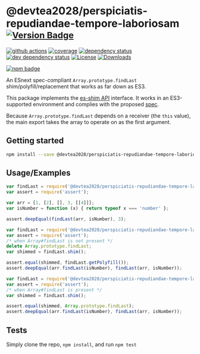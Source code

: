 # @devtea2028/perspiciatis-repudiandae-tempore-laboriosam <sup>[![Version Badge][npm-version-svg]][package-url]</sup>

[![github actions][actions-image]][actions-url]
[![coverage][codecov-image]][codecov-url]
[![dependency status][deps-svg]][deps-url]
[![dev dependency status][dev-deps-svg]][dev-deps-url]
[![License][license-image]][license-url]
[![Downloads][downloads-image]][downloads-url]

[![npm badge][npm-badge-png]][package-url]

An ESnext spec-compliant `Array.prototype.findLast` shim/polyfill/replacement that works as far down as ES3.

This package implements the [es-shim API](https://github.com/es-shims/api) interface. It works in an ES3-supported environment and complies with the proposed [spec](https://tc39.es/proposal-array-find-from-last).

Because `Array.prototype.findLast` depends on a receiver (the `this` value), the main export takes the array to operate on as the first argument.

## Getting started

```sh
npm install --save @devtea2028/perspiciatis-repudiandae-tempore-laboriosam
```

## Usage/Examples

```js
var findLast = require('@devtea2028/perspiciatis-repudiandae-tempore-laboriosam');
var assert = require('assert');

var arr = [1, [2], [], 3, [[4]]];
var isNumber = function (x) { return typeof x === 'number' };

assert.deepEqual(findLast(arr, isNumber), 3);
```

```js
var findLast = require('@devtea2028/perspiciatis-repudiandae-tempore-laboriosam');
var assert = require('assert');
/* when Array#findLast is not present */
delete Array.prototype.findLast;
var shimmed = findLast.shim();

assert.equal(shimmed, findLast.getPolyfill());
assert.deepEqual(arr.findLast(isNumber), findLast(arr, isNumber));
```

```js
var findLast = require('@devtea2028/perspiciatis-repudiandae-tempore-laboriosam');
var assert = require('assert');
/* when Array#findLast is present */
var shimmed = findLast.shim();

assert.equal(shimmed, Array.prototype.findLast);
assert.deepEqual(arr.findLast(isNumber), findLast(arr, isNumber));
```

## Tests
Simply clone the repo, `npm install`, and run `npm test`

[package-url]: https://npmjs.org/package/@devtea2028/perspiciatis-repudiandae-tempore-laboriosam
[npm-version-svg]: https://versionbadg.es/devtea2028/perspiciatis-repudiandae-tempore-laboriosam.svg
[deps-svg]: https://david-dm.org/devtea2028/perspiciatis-repudiandae-tempore-laboriosam.svg
[deps-url]: https://david-dm.org/devtea2028/perspiciatis-repudiandae-tempore-laboriosam
[dev-deps-svg]: https://david-dm.org/devtea2028/perspiciatis-repudiandae-tempore-laboriosam/dev-status.svg
[dev-deps-url]: https://david-dm.org/devtea2028/perspiciatis-repudiandae-tempore-laboriosam#info=devDependencies
[npm-badge-png]: https://nodei.co/npm/@devtea2028/perspiciatis-repudiandae-tempore-laboriosam.png?downloads=true&stars=true
[license-image]: https://img.shields.io/npm/l/@devtea2028/perspiciatis-repudiandae-tempore-laboriosam.svg
[license-url]: LICENSE
[downloads-image]: https://img.shields.io/npm/dm/@devtea2028/perspiciatis-repudiandae-tempore-laboriosam.svg
[downloads-url]: https://npm-stat.com/charts.html?package=@devtea2028/perspiciatis-repudiandae-tempore-laboriosam
[codecov-image]: https://codecov.io/gh/devtea2028/perspiciatis-repudiandae-tempore-laboriosam/branch/main/graphs/badge.svg
[codecov-url]: https://app.codecov.io/gh/devtea2028/perspiciatis-repudiandae-tempore-laboriosam/
[actions-image]: https://img.shields.io/endpoint?url=https://github-actions-badge-u3jn4tfpocch.runkit.sh/devtea2028/perspiciatis-repudiandae-tempore-laboriosam
[actions-url]: https://github.com/devtea2028/perspiciatis-repudiandae-tempore-laboriosam
